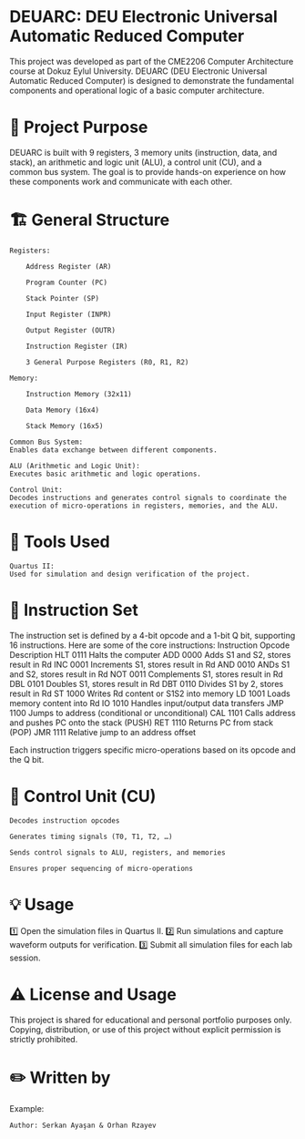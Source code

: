 # DEUARC: DEU Electronic Universal Automatic Reduced Computer


This project was developed as part of the CME2206 Computer Architecture course at Dokuz Eylul University. DEUARC (DEU Electronic Universal Automatic Reduced Computer) is designed to demonstrate the fundamental components and operational logic of a basic computer architecture.

# 📌 Project Purpose

DEUARC is built with 9 registers, 3 memory units (instruction, data, and stack), an arithmetic and logic unit (ALU), a control unit (CU), and a common bus system. The goal is to provide hands-on experience on how these components work and communicate with each other.

# 🏗️ General Structure

    Registers:

        Address Register (AR)

        Program Counter (PC)

        Stack Pointer (SP)

        Input Register (INPR)

        Output Register (OUTR)

        Instruction Register (IR)

        3 General Purpose Registers (R0, R1, R2)

    Memory:

        Instruction Memory (32x11)

        Data Memory (16x4)

        Stack Memory (16x5)

    Common Bus System:
    Enables data exchange between different components.

    ALU (Arithmetic and Logic Unit):
    Executes basic arithmetic and logic operations.

    Control Unit:
    Decodes instructions and generates control signals to coordinate the execution of micro-operations in registers, memories, and the ALU.

# 🔧 Tools Used

    Quartus II:
    Used for simulation and design verification of the project.

# 📜 Instruction Set

The instruction set is defined by a 4-bit opcode and a 1-bit Q bit, supporting 16 instructions.
Here are some of the core instructions:
Instruction	Opcode	Description
HLT	0111	Halts the computer
ADD	0000	Adds S1 and S2, stores result in Rd
INC	0001	Increments S1, stores result in Rd
AND	0010	ANDs S1 and S2, stores result in Rd
NOT	0011	Complements S1, stores result in Rd
DBL	0101	Doubles S1, stores result in Rd
DBT	0110	Divides S1 by 2, stores result in Rd
ST	1000	Writes Rd content or S1S2 into memory
LD	1001	Loads memory content into Rd
IO	1010	Handles input/output data transfers
JMP	1100	Jumps to address (conditional or unconditional)
CAL	1101	Calls address and pushes PC onto the stack (PUSH)
RET	1110	Returns PC from stack (POP)
JMR	1111	Relative jump to an address offset

Each instruction triggers specific micro-operations based on its opcode and the Q bit.

# 🧩 Control Unit (CU)

    Decodes instruction opcodes

    Generates timing signals (T0, T1, T2, …)

    Sends control signals to ALU, registers, and memories

    Ensures proper sequencing of micro-operations


# 💡 Usage

1️⃣ Open the simulation files in Quartus II.
2️⃣ Run simulations and capture waveform outputs for verification.
3️⃣ Submit all simulation files for each lab session.

# ⚠️ License and Usage

This project is shared for educational and personal portfolio purposes only.
Copying, distribution, or use of this project without explicit permission is strictly prohibited.

# ✏️ Written by


Example:

    Author: Serkan Ayaşan & Orhan Rzayev

    

    
